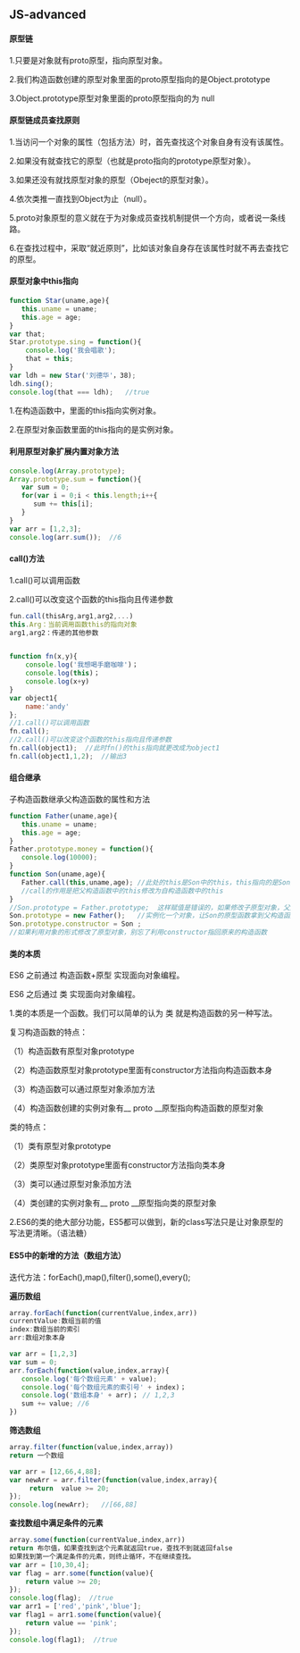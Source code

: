 ##  JS-advanced

#### 原型链

1.只要是对象就有proto原型，指向原型对象。

2.我们构造函数创建的原型对象里面的proto原型指向的是Object.prototype

3.Object.prototype原型对象里面的proto原型指向的为 null

#### 原型链成员查找原则

1.当访问一个对象的属性（包括方法）时，首先查找这个对象自身有没有该属性。

2.如果没有就查找它的原型（也就是proto指向的prototype原型对象）。

3.如果还没有就找原型对象的原型（Obeject的原型对象）。

4.依次类推一直找到Object为止（null）。

5.proto对象原型的意义就在于为对象成员查找机制提供一个方向，或者说一条线路。

6.在查找过程中，采取“就近原则”，比如该对象自身存在该属性时就不再去查找它的原型。

#### 原型对象中this指向

```javascript
function Star(uname,age){
   this.uname = uname;
   this.age = age;
}
var that;
Star.prototype.sing = function(){
    console.log('我会唱歌');
    that = this; 
}
var ldh = new Star('刘德华'，38);
ldh.sing();
console.log(that === ldh);   //true
```

1.在构造函数中，里面的this指向实例对象。

2.在原型对象函数里面的this指向的是实例对象。

#### 利用原型对象扩展内置对象方法

```javascript
console.log(Array.prototype);
Array.prototype.sum = function(){
   var sum = 0;
   for(var i = 0;i < this.length;i++{
      sum += this[i];
   }
}
var arr = [1,2,3];
console.log(arr.sum());  //6
```

#### call()方法

1.call()可以调用函数

2.call()可以改变这个函数的this指向且传递参数

```javascript
fun.call(thisArg,arg1,arg2,...)
this.Arg：当前调用函数this的指向对象
arg1,arg2：传递的其他参数


function fn(x,y){
    console.log('我想喝手磨咖啡')；
    console.log(this)；
    console.log(x+y)
}
var object1{
    name:'andy'
};
//1.call()可以调用函数
fn.call();
//2.call()可以改变这个函数的this指向且传递参数
fn.call(object1);  //此时fn()的this指向就更改成为object1
fn.call(object1,1,2);  //输出3

```

#### 组合继承

子构造函数继承父构造函数的属性和方法

```javascript
function Father(uname,age){
   this.uname = uname;
   this.age = age;
}
Father.prototype.money = function(){
   console.log(10000);
}
function Son(uname,age){
   Father.call(this,uname,age); //此处的this是Son中的this，this指向的是Son这个对象
   //call的作用是把父构造函数中的this修改为自构造函数中的this
}
//Son.prototype = Father.prototype;  这样赋值是错误的，如果修改子原型对象，父原型对象也会修改
Son.prototype = new Father();   //实例化一个对象，让Son的原型函数拿到父构造函数的方法同时又不会使改变子构造函数的时候改变父构造函数。
Son.prototype.constructor = Son ;
//如果利用对象的形式修改了原型对象，别忘了利用constructor指回原来的构造函数
```

#### 类的本质

ES6 之前通过 构造函数+原型 实现面向对象编程。

ES6 之后通过 类 实现面向对象编程。

1.类的本质是一个函数。我们可以简单的认为 类 就是构造函数的另一种写法。

复习构造函数的特点：

（1）构造函数有原型对象prototype

（2）构造函数原型对象prototype里面有constructor方法指向构造函数本身

（3）构造函数可以通过原型对象添加方法

（4）构造函数创建的实例对象有__ proto __原型指向构造函数的原型对象

类的特点：

（1）类有原型对象prototype

（2）类原型对象prototype里面有constructor方法指向类本身

（3）类可以通过原型对象添加方法

（4）类创建的实例对象有__ proto __原型指向类的原型对象

2.ES6的类的绝大部分功能，ES5都可以做到，新的class写法只是让对象原型的写法更清晰。（语法糖）

#### ES5中的新增的方法（数组方法）

迭代方法：forEach(),map(),filter(),some(),every();

**遍历数组**

```javascript
array.forEach(function(currentValue,index,arr)) 
currentValue:数组当前的值
index:数组当前的索引
arr:数组对象本身

var arr = [1,2,3]
var sum = 0;
arr.forEach(function(value,index,array){
   console.log('每个数组元素' + value);
   console.log('每个数组元素的索引号' + index)；
   console.log('数组本身' + arr)； // 1,2,3
   sum += value; //6
})
```

**筛选数组**

```javascript
array.filter(function(value,index,array))
return 一个数组

var arr = [12,66,4,88];
var newArr = arr.filter(function(value,index,array){
     return  value >= 20; 
});
console.log(newArr);   //[66,88]

```

**查找数组中满足条件的元素**

```javascript
array.some(function(currentValue,index,arr))
return 布尔值，如果查找到这个元素就返回true，查找不到就返回false
如果找到第一个满足条件的元素，则终止循环，不在继续查找。
var arr = [10,30,4];
var flag = arr.some(function(value){
    return value >= 20;
});
console.log(flag);  //true
var arr1 = ['red','pink','blue'];
var flag1 = arr1.some(function(value){
    return value == 'pink';
});
console.log(flag1);  //true
```







